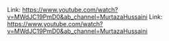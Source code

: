 Link: https://www.youtube.com/watch?v=MWdJC19PmD0&ab_channel=MurtazaHussaini
Link: https://www.youtube.com/watch?v=MWdJC19PmD0&ab_channel=MurtazaHussaini

